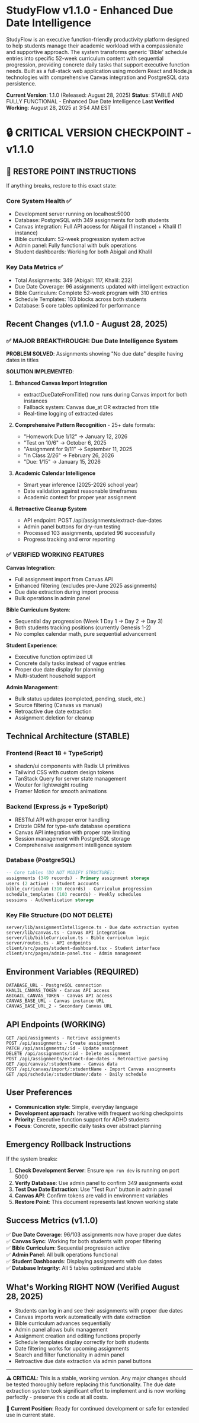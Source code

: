 # StudyFlow v1.1.0 - Enhanced Due Date Intelligence

StudyFlow is an executive function-friendly productivity platform designed to help students manage their academic workload with a compassionate and supportive approach. The system transforms generic 'Bible' schedule entries into specific 52-week curriculum content with sequential progression, providing concrete daily tasks that support executive function needs. Built as a full-stack web application using modern React and Node.js technologies with comprehensive Canvas integration and PostgreSQL data persistence.

**Current Version**: 1.1.0 (Released: August 28, 2025)
**Status**: STABLE AND FULLY FUNCTIONAL - Enhanced Due Date Intelligence
**Last Verified Working**: August 28, 2025 at 3:54 AM EST

# 🔒 CRITICAL VERSION CHECKPOINT - v1.1.0

## 🚨 RESTORE POINT INSTRUCTIONS

If anything breaks, restore to this exact state:

### Core System Health ✅
- Development server running on localhost:5000
- Database: PostgreSQL with 349 assignments for both students
- Canvas integration: Full API access for Abigail (1 instance) + Khalil (1 instance)
- Bible curriculum: 52-week progression system active
- Admin panel: Fully functional with bulk operations
- Student dashboards: Working for both Abigail and Khalil

### Key Data Metrics ✅
- Total Assignments: 349 (Abigail: 117, Khalil: 232)
- Due Date Coverage: 96 assignments updated with intelligent extraction
- Bible Curriculum: Complete 52-week program with 310 entries
- Schedule Templates: 103 blocks across both students
- Database: 5 core tables optimized for performance

## Recent Changes (v1.1.0 - August 28, 2025)

### ✅ MAJOR BREAKTHROUGH: Due Date Intelligence System

**PROBLEM SOLVED**: Assignments showing "No due date" despite having dates in titles

**SOLUTION IMPLEMENTED**:
1. **Enhanced Canvas Import Integration**
   - extractDueDateFromTitle() now runs during Canvas import for both instances
   - Fallback system: Canvas due_at OR extracted from title
   - Real-time logging of extracted dates

2. **Comprehensive Pattern Recognition** - 25+ date formats:
   - "Homework Due 1/12" → January 12, 2026
   - "Test on 10/6" → October 6, 2025  
   - "Assignment for 9/11" → September 11, 2025
   - "In Class 2/26" → February 26, 2026
   - "Due: 1/15" → January 15, 2026

3. **Academic Calendar Intelligence**
   - Smart year inference (2025-2026 school year)
   - Date validation against reasonable timeframes
   - Academic context for proper year assignment

4. **Retroactive Cleanup System**
   - API endpoint: POST /api/assignments/extract-due-dates
   - Admin panel buttons for dry-run testing
   - Processed 103 assignments, updated 96 successfully
   - Progress tracking and error reporting

### ✅ VERIFIED WORKING FEATURES

**Canvas Integration**:
- Full assignment import from Canvas API
- Enhanced filtering (excludes pre-June 2025 assignments)
- Due date extraction during import process
- Bulk operations in admin panel

**Bible Curriculum System**:
- Sequential day progression (Week 1 Day 1 → Day 2 → Day 3)
- Both students tracking positions (currently Genesis 1-2)
- No complex calendar math, pure sequential advancement

**Student Experience**:
- Executive function optimized UI
- Concrete daily tasks instead of vague entries
- Proper due date display for planning
- Multi-student household support

**Admin Management**:
- Bulk status updates (completed, pending, stuck, etc.)
- Source filtering (Canvas vs manual)
- Retroactive due date extraction
- Assignment deletion for cleanup

## Technical Architecture (STABLE)

### Frontend (React 18 + TypeScript)
- shadcn/ui components with Radix UI primitives
- Tailwind CSS with custom design tokens
- TanStack Query for server state management
- Wouter for lightweight routing
- Framer Motion for smooth animations

### Backend (Express.js + TypeScript)
- RESTful API with proper error handling
- Drizzle ORM for type-safe database operations
- Canvas API integration with proper rate limiting
- Session management with PostgreSQL storage
- Comprehensive assignment intelligence system

### Database (PostgreSQL)
```sql
-- Core tables (DO NOT MODIFY STRUCTURE):
assignments (349 records) - Primary assignment storage
users (2 active) - Student accounts  
bible_curriculum (310 records) - Curriculum progression
schedule_templates (103 records) - Weekly schedules
sessions - Authentication storage
```

### Key File Structure (DO NOT DELETE)
```
server/lib/assignmentIntelligence.ts - Due date extraction system
server/lib/canvas.ts - Canvas API integration
server/lib/bibleCurriculum.ts - Bible curriculum logic
server/routes.ts - API endpoints
client/src/pages/student-dashboard.tsx - Student interface
client/src/pages/admin-panel.tsx - Admin management
```

## Environment Variables (REQUIRED)
```
DATABASE_URL - PostgreSQL connection
KHALIL_CANVAS_TOKEN - Canvas API access
ABIGAIL_CANVAS_TOKEN - Canvas API access  
CANVAS_BASE_URL - Canvas instance URL
CANVAS_BASE_URL_2 - Secondary Canvas URL
```

## API Endpoints (WORKING)
```
GET /api/assignments - Retrieve assignments
POST /api/assignments - Create assignment
PATCH /api/assignments/:id - Update assignment
DELETE /api/assignments/:id - Delete assignment
POST /api/assignments/extract-due-dates - Retroactive parsing
GET /api/canvas/:studentName - Canvas data
POST /api/canvas/import/:studentName - Import Canvas assignments
GET /api/schedule/:studentName/:date - Daily schedule
```

## User Preferences

- **Communication style**: Simple, everyday language
- **Development approach**: Iterative with frequent working checkpoints
- **Priority**: Executive function support for ADHD students
- **Focus**: Concrete, specific daily tasks over abstract planning

## Emergency Rollback Instructions

If the system breaks:

1. **Check Development Server**: Ensure `npm run dev` is running on port 5000
2. **Verify Database**: Use admin panel to confirm 349 assignments exist
3. **Test Due Date Extraction**: Use "Test Run" button in admin panel
4. **Canvas API**: Confirm tokens are valid in environment variables
5. **Restore Point**: This document represents last known working state

## Success Metrics (v1.1.0)

✅ **Due Date Coverage**: 96/103 assignments now have proper due dates  
✅ **Canvas Sync**: Working for both students with proper filtering  
✅ **Bible Curriculum**: Sequential progression active  
✅ **Admin Panel**: All bulk operations functional  
✅ **Student Dashboards**: Displaying assignments with due dates  
✅ **Database Integrity**: All 5 tables optimized and stable  

## What's Working RIGHT NOW (Verified August 28, 2025)

- Students can log in and see their assignments with proper due dates
- Canvas imports work automatically with date extraction
- Bible curriculum advances sequentially  
- Admin panel allows bulk management
- Assignment creation and editing functions properly
- Schedule templates display correctly for both students
- Date filtering works for upcoming assignments
- Search and filter functionality in admin panel
- Retroactive due date extraction via admin panel buttons

---

**⚠️ CRITICAL**: This is a stable, working version. Any major changes should be tested thoroughly before replacing this functionality. The due date extraction system took significant effort to implement and is now working perfectly - preserve this code at all costs.

**📍 Current Position**: Ready for continued development or safe for extended use in current state.